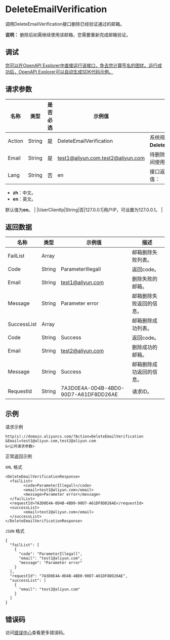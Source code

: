 # DeleteEmailVerification

调用DeleteEmailVerification接口删除已经验证通过的邮箱。

**说明：** 删除后如需继续使用该邮箱，您需要重新完成邮箱验证。

## 调试

[您可以在OpenAPI Explorer中直接运行该接口，免去您计算签名的困扰。运行成功后，OpenAPI Explorer可以自动生成SDK代码示例。](https://api.aliyun.com/#product=Domain&api=DeleteEmailVerification&type=RPC&version=2018-01-29)

## 请求参数

|名称|类型|是否必选|示例值|描述|
|--|--|----|---|--|
|Action|String|是|DeleteEmailVerification|系统规定参数，取值：**DeleteEmailVerification**。 |
|Email|String|是|test1@aliyun.com,test2@aliyun.com|待删除的邮箱，多个邮箱之间使用英文逗号（,）隔开。 |
|Lang|String|否|en|接口返回错误信息语言。取值：

 -   **zh**：中文。
-   **en**：英文。

 默认值为**en**。 |
|UserClientIp|String|否|127.0.0.1|用户IP，可设置为127.0.0.1。 |

## 返回数据

|名称|类型|示例值|描述|
|--|--|---|--|
|FailList|Array| |邮箱删除失败列表。 |
|Code|String|ParameterIllegall|返回code。 |
|Email|String|test1@aliyun.com|删除失败的邮箱。 |
|Message|String|Parameter error|邮箱删除失败返回的信息。 |
|SuccessList|Array| |邮箱删除成功列表。 |
|Code|String|Success|返回code。 |
|Email|String|test2@aliyun.com|删除成功的邮箱。 |
|Message|String|Success|邮箱删除成功返回的信息。 |
|RequestId|String|7A3D0E4A-0D4B-4BD0-90D7-A61DF8DD26AE|请求ID。 |

## 示例

请求示例

```
http(s)://domain.aliyuncs.com/?Action=DeleteEmailVerification
&Email=test1@aliyun.com,test2@aliyun.com
&<公共请求参数>
```

正常返回示例

`XML` 格式

```
<DeleteEmailVerificationResponse>
  <failList>
        <code>ParameterIllegall</code>
        <email>test1@aliyun.com</email>
        <message>Parameter error</message>
  </failList>
  <requestId>7A3D0E4A-0D4B-4BD0-90D7-A61DF8DD26AE</requestId>
  <successList>
        <email>test2@aliyun.com</email>
  </successList>
</DeleteEmailVerificationResponse>
```

`JSON` 格式

```
{
  "failList": [
    {
      "code": "ParameterIllegall",
      "email": "test1@aliyun.com",
      "message": "Parameter error"
    }
  ],
  "requestId": "7A3D0E4A-0D4B-4BD0-90D7-A61DF8DD26AE",
  "successList": [
    {
      "email": "test2@aliyun.com"
    }
  ]
}
```

## 错误码

访问[错误中心](https://error-center.aliyun.com/status/product/Domain)查看更多错误码。

